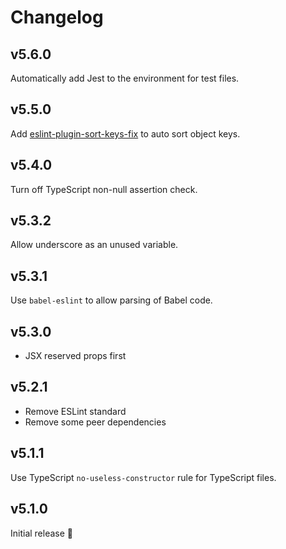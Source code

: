 # Changelog

## v5.6.0

Automatically add Jest to the environment for test files.

## v5.5.0

Add [eslint-plugin-sort-keys-fix](https://www.npmjs.com/package/eslint-plugin-sort-keys-fix) to auto sort object keys.

## v5.4.0

Turn off TypeScript non-null assertion check.

## v5.3.2

Allow underscore as an unused variable.

## v5.3.1

Use `babel-eslint` to allow parsing of Babel code.

## v5.3.0

- JSX reserved props first

## v5.2.1

- Remove ESLint standard
- Remove some peer dependencies

## v5.1.1

Use TypeScript `no-useless-constructor` rule for TypeScript files.

## v5.1.0

Initial release 🎉
